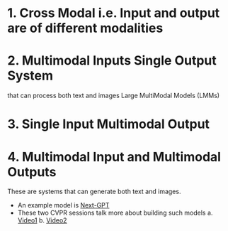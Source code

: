 # 1. Cross Modal i.e. Input and output are of different modalities 


# 2. Multimodal Inputs Single Output System 
that can process both text and images
Large MultiModal Models (LMMs) 


# 3. Single Input Multimodal Output


# 4. Multimodal Input and Multimodal Outputs 
These are systems that can generate both text and images.
- An example model is [Next-GPT](https://next-gpt.github.io/)
- These two CVPR sessions talk more about building such models
  a. [Video1](https://www.youtube.com/watch?v=pHBT3zXxQX8)
  b. [Video2](https://www.youtube.com/watch?v=mkI7EPD1vp8)

